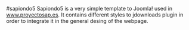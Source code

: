 #sapiondo5
Sapiondo5 is a very simple template to Joomla! used in www.proyectosap.es. It contains different styles to jdownloads plugin in order to integrate it in the general desing of the webpage.

